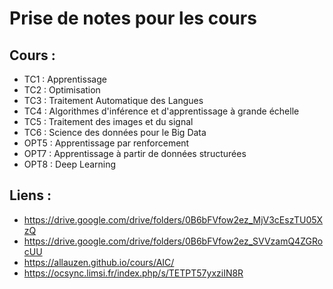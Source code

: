 # Prise de notes pour les cours

## Cours :

- TC1 : Apprentissage
- TC2 : Optimisation
- TC3 : Traitement Automatique des Langues
- TC4 : Algorithmes d'inférence et d'apprentissage à grande échelle
- TC5 : Traitement des images et du signal
- TC6 : Science des données pour le Big Data
- OPT5 : Apprentissage par renforcement
- OPT7 : Apprentissage à partir de données structurées
- OPT8 : Deep Learning

## Liens :

- https://drive.google.com/drive/folders/0B6bFVfow2ez_MjV3cEszTU05XzQ
- https://drive.google.com/drive/folders/0B6bFVfow2ez_SVVzamQ4ZGRocUU
- https://allauzen.github.io/cours/AIC/
- https://ocsync.limsi.fr/index.php/s/TETPT57yxziIN8R
